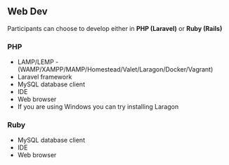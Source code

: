 ## Web Dev

Participants can choose to develop either in **PHP (Laravel)** or **Ruby (Rails)**

### PHP
* LAMP/LEMP - (WAMP/XAMPP/MAMP/Homestead/Valet/Laragon/Docker/Vagrant)
* Laravel framework
* MySQL database client
* IDE
* Web browser
* If you are using Windows you can try installing Laragon

### Ruby
* MySQL database client
* IDE
* Web browser